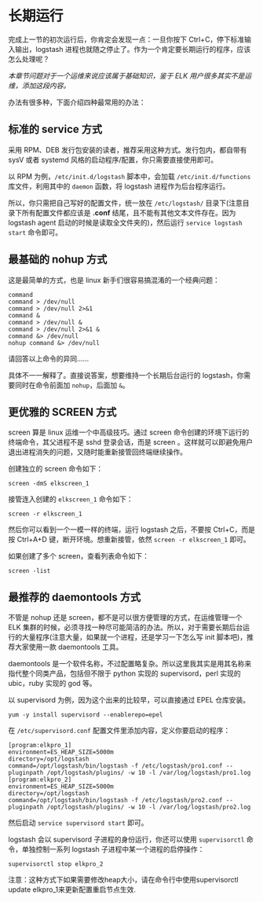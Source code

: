 # 长期运行

完成上一节的初次运行后，你肯定会发现一点：一旦你按下 Ctrl+C，停下标准输入输出，logstash 进程也就随之停止了。作为一个肯定要长期运行的程序，应该怎么处理呢？

*本章节问题对于一个运维来说应该属于基础知识，鉴于 ELK 用户很多其实不是运维，添加这段内容。*

办法有很多种，下面介绍四种最常用的办法：

## 标准的 service 方式

采用 RPM、DEB 发行包安装的读者，推荐采用这种方式。发行包内，都自带有 sysV 或者 systemd 风格的启动程序/配置，你只需要直接使用即可。

以 RPM 为例，`/etc/init.d/logstash` 脚本中，会加载 `/etc/init.d/functions` 库文件，利用其中的 `daemon` 函数，将 logstash 进程作为后台程序运行。

所以，你只需把自己写好的配置文件，统一放在 `/etc/logstash/` 目录下(注意目录下所有配置文件都应该是 **.conf** 结尾，且不能有其他文本文件存在。因为 logstash agent 启动的时候是读取全文件夹的)，然后运行 `service logstash start` 命令即可。

## 最基础的 nohup 方式

这是最简单的方式，也是 linux 新手们很容易搞混淆的一个经典问题：

```
command
command > /dev/null
command > /dev/null 2>&1
command &
command > /dev/null &
command > /dev/null 2>&1 &
command &> /dev/null
nohup command &> /dev/null
```

请回答以上命令的异同……

具体不一一解释了。直接说答案，想要维持一个长期后台运行的 logstash，你需要同时在命令前面加 `nohup`，后面加 `&`。

## 更优雅的 SCREEN 方式

screen 算是 linux 运维一个中高级技巧。通过 screen 命令创建的环境下运行的终端命令，其父进程不是 sshd 登录会话，而是 screen 。这样就可以即避免用户退出进程消失的问题，又随时能重新接管回终端继续操作。

创建独立的 screen 命令如下：

```
screen -dmS elkscreen_1
```

接管连入创建的 `elkscreen_1` 命令如下：

```
screen -r elkscreen_1
```

然后你可以看到一个一模一样的终端，运行 logstash 之后，不要按 Ctrl+C，而是按 Ctrl+A+D 键，断开环境。想重新接管，依然 `screen -r elkscreen_1` 即可。

如果创建了多个 screen，查看列表命令如下：

```
screen -list
```

## 最推荐的 daemontools 方式

不管是 nohup 还是 screen，都不是可以很方便管理的方式，在运维管理一个 ELK 集群的时候，必须寻找一种尽可能简洁的办法。所以，对于需要长期后台运行的大量程序(注意大量，如果就一个进程，还是学习一下怎么写 init 脚本吧)，推荐大家使用一款 daemontools 工具。

daemontools 是一个软件名称，不过配置略复杂。所以这里我其实是用其名称来指代整个同类产品，包括但不限于 python 实现的 supervisord，perl 实现的 ubic，ruby 实现的 god 等。

以 supervisord 为例，因为这个出来的比较早，可以直接通过 EPEL 仓库安装。

```
yum -y install supervisord --enablerepo=epel
```

在 `/etc/supervisord.conf` 配置文件里添加内容，定义你要启动的程序：

```
[program:elkpro_1]
environment=ES_HEAP_SIZE=5000m
directory=/opt/logstash
command=/opt/logstash/bin/logstash -f /etc/logstash/pro1.conf --pluginpath /opt/logstash/plugins/ -w 10 -l /var/log/logstash/pro1.log
[program:elkpro_2]
environment=ES_HEAP_SIZE=5000m
directory=/opt/logstash
command=/opt/logstash/bin/logstash -f /etc/logstash/pro2.conf --pluginpath /opt/logstash/plugins/ -w 10 -l /var/log/logstash/pro2.log
```

然后启动 `service supervisord start` 即可。

logstash 会以 supervisord 子进程的身份运行，你还可以使用 `supervisorctl` 命令，单独控制一系列 logstash 子进程中某一个进程的启停操作：

`supervisorctl stop elkpro_2`

注意：这种方式下如果需要修改heap大小，请在命令行中使用supervisorctl update elkpro_1来更新配置重启节点生效.

